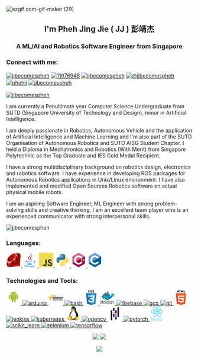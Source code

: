 
![ezgif com-gif-maker (29)](https://user-images.githubusercontent.com/50895766/146568600-76b99036-f29e-4537-b7c6-ef8c2c31dcb4.gif)
<!--<br>Hello there! <img src="https://user-images.githubusercontent.com/42378118/110234147-e3259600-7f4e-11eb-95be-0c4047144dea.gif" width="30"><br>-->

<h2 align="center">I'm Pheh Jing Jie ( JJ ) 彭靖杰</h2>
<h3 align="center">A ML/AI and Robotics Software Engineer from Singapore</h3>

<h3 align="left">Connect with me:</h3>
<p align="left">
<a href="https://linkedin.com/in/phehjingjie" target="blank"><img align="center" src="https://raw.githubusercontent.com/rahuldkjain/github-profile-readme-generator/master/src/images/icons/Social/linked-in-alt.svg" alt="jjbecomespheh" height="30" width="40" /></a>
<a href="https://stackoverflow.com/users/11976948" target="blank"><img align="center" src="https://raw.githubusercontent.com/rahuldkjain/github-profile-readme-generator/master/src/images/icons/Social/stack-overflow.svg" alt="11976948" height="30" width="40" /></a>
<a href="https://kaggle.com/jjbecomespheh" target="blank"><img align="center" src="https://raw.githubusercontent.com/rahuldkjain/github-profile-readme-generator/master/src/images/icons/Social/kaggle.svg" alt="jjbecomespheh" height="30" width="40" /></a>
<a href="https://medium.com/@jjbecomespheh" target="blank"><img align="center" src="https://raw.githubusercontent.com/rahuldkjain/github-profile-readme-generator/master/src/images/icons/Social/medium.svg" alt="@jjbecomespheh" height="30" width="40" /></a>
<a href="https://www.hackerrank.com/phehjj" target="blank"><img align="center" src="https://raw.githubusercontent.com/rahuldkjain/github-profile-readme-generator/master/src/images/icons/Social/hackerrank.svg" alt="phehjj" height="30" width="40" /></a>
<a href="https://www.leetcode.com/jjbecomespheh" target="blank"><img align="center" src="https://user-images.githubusercontent.com/50895766/146637464-73c2f3a4-aa80-45bd-9272-dd0afb1f24f5.png" alt="jjbecomespheh" height="30" width="135" /></a>
</p>
<p>
<a href="https://www.buymeacoffee.com/jjbecomespheh"> 
    <img align="center" src="https://cdn.buymeacoffee.com/buttons/v2/default-yellow.png" height="40" width="168" alt="jjbecomespheh" />
</a>  
</p>

I am currently a Penultimate year Computer Science Undergraduate from SUTD (Singapore University of Technology and Design), minor in Artificial Intelligence.

I am deeply passionate in Robotics, Autonomous Vehicle and the application of Artificial Intelligence and Machine Learning and I'm also part of the SUTD Organisation of Autonomous Robotics and SUTD AISG Student Chapter. I held a Diploma in Mechatronics and Robotics (With Merit) from Singapore Polytechnic as the Top Graduate and IES Gold Medal Recipient.

I have a strong multidisciplinary background on robotics design, electronics and robotics software. I have experience in developing ROS packages for Autonomous Robotics applications in Unix/Linux environment. I have also implemented and modified Open Sources Robotics software on actual physical mobile robots.

I am an aspiring Software Engineer, ML Engineer with strong problem-solving skills and creative thinking. I am an excellent team player who is an experienced communicator with strong interpersonal skills.


<p align="left"> <img src="https://komarev.com/ghpvc/?username=jjbecomespheh&label=Profile%20views&color=0e75b6&style=flat" alt="jjbecomespheh" /> </p>

<h3 align="left">Languages:</h3>
<a href="https://www.ruby-lang.org/en/" target="_blank" rel="noreferrer"> 
  <img src="https://raw.githubusercontent.com/devicons/devicon/master/icons/ruby/ruby-original.svg" alt="ruby" width="40" height="40"/> </a>
  
<a href="https://www.java.com" target="_blank" rel="noreferrer"> 
  <img src="https://raw.githubusercontent.com/devicons/devicon/master/icons/java/java-original.svg" alt="java" width="40" height="40"/> 
</a> 
<a href="https://developer.mozilla.org/en-US/docs/Web/JavaScript" target="_blank" rel="noreferrer"> 
  <img src="https://raw.githubusercontent.com/devicons/devicon/master/icons/javascript/javascript-original.svg" alt="javascript" width="40" height="40"/> 
</a>
<a href="https://www.python.org" target="_blank" rel="noreferrer"> 
  <img src="https://raw.githubusercontent.com/devicons/devicon/master/icons/python/python-original.svg" alt="python" width="40" height="40"/> 
</a>
<a href="https://www.w3schools.com/cpp/" target="_blank" rel="noreferrer"> 
  <img src="https://raw.githubusercontent.com/devicons/devicon/master/icons/cplusplus/cplusplus-original.svg" alt="cplusplus" width="40" height="40"/> 
</a>
<a href="https://www.cprogramming.com/" target="_blank" rel="noreferrer"> 
  <img src="https://raw.githubusercontent.com/devicons/devicon/master/icons/c/c-original.svg" alt="c" width="40" height="40"/> 
</a>

<h3 align="left">Technologies and Tools:</h3>
<p align="left"> <a href="https://developer.android.com" target="_blank" rel="noreferrer"> 
  <img src="https://raw.githubusercontent.com/devicons/devicon/master/icons/android/android-original-wordmark.svg" alt="android" width="40" height="40"/> 
  </a> 
<a href="https://www.arduino.cc/" target="_blank" rel="noreferrer"> 
  <img src="https://cdn.worldvectorlogo.com/logos/arduino-1.svg" alt="arduino" width="40" height="40"/> 
</a> 
<a href="https://aws.amazon.com" target="_blank" rel="noreferrer"> 
  <img src="https://raw.githubusercontent.com/devicons/devicon/master/icons/amazonwebservices/amazonwebservices-original-wordmark.svg" alt="aws" width="40" height="40"/> </a> 
<a href="https://www.gnu.org/software/bash/" target="_blank" rel="noreferrer"> <img src="https://www.vectorlogo.zone/logos/gnu_bash/gnu_bash-icon.svg" alt="bash" width="40" height="40"/> 
</a>   
<a href="https://www.w3schools.com/css/" target="_blank" rel="noreferrer"> 
  <img src="https://raw.githubusercontent.com/devicons/devicon/master/icons/css3/css3-original-wordmark.svg" alt="css3" width="40" height="40"/> 
</a> 
<a href="https://www.docker.com/" target="_blank" rel="noreferrer"> 
  <img src="https://raw.githubusercontent.com/devicons/devicon/master/icons/docker/docker-original-wordmark.svg" alt="docker" width="40" height="40"/> 
</a>
<a href="https://firebase.google.com/" target="_blank" rel="noreferrer"> 
  <img src="https://www.vectorlogo.zone/logos/firebase/firebase-icon.svg" alt="firebase" width="40" height="40"/> 
</a> 
<a href="https://cloud.google.com" target="_blank" rel="noreferrer"> 
  <img src="https://www.vectorlogo.zone/logos/google_cloud/google_cloud-icon.svg" alt="gcp" width="40" height="40"/> 
</a> 
<a href="https://git-scm.com/" target="_blank" rel="noreferrer"> 
  <img src="https://www.vectorlogo.zone/logos/git-scm/git-scm-icon.svg" alt="git" width="40" height="40"/> 
</a> 
<a href="https://www.w3.org/html/" target="_blank" rel="noreferrer"> 
  <img src="https://raw.githubusercontent.com/devicons/devicon/master/icons/html5/html5-original-wordmark.svg" alt="html5" width="40" height="40"/> 
</a>  
<a href="https://www.jenkins.io" target="_blank" rel="noreferrer"> <img src="https://www.vectorlogo.zone/logos/jenkins/jenkins-icon.svg" alt="jenkins" width="40" height="40"/> 
</a> 
<a href="https://kubernetes.io" target="_blank" rel="noreferrer"> 
  <img src="https://www.vectorlogo.zone/logos/kubernetes/kubernetes-icon.svg" alt="kubernetes" width="40" height="40"/> 
</a> 
<a href="https://www.linux.org/" target="_blank" rel="noreferrer"> 
  <img src="https://raw.githubusercontent.com/devicons/devicon/master/icons/linux/linux-original.svg" alt="linux" width="40" height="40"/> 
</a> 
<a href="https://opencv.org/" target="_blank" rel="noreferrer">
  <img src="https://www.vectorlogo.zone/logos/opencv/opencv-icon.svg" alt="opencv" width="40" height="40"/> 
</a> 
<a href="https://pandas.pydata.org/" target="_blank" rel="noreferrer"> 
  <img src="https://raw.githubusercontent.com/devicons/devicon/2ae2a900d2f041da66e950e4d48052658d850630/icons/pandas/pandas-original.svg" alt="pandas" width="40" height="40"/> 
</a>  
<a href="https://pytorch.org/" target="_blank" rel="noreferrer"> 
  <img src="https://www.vectorlogo.zone/logos/pytorch/pytorch-icon.svg" alt="pytorch" width="40" height="40"/> 
</a>
<a href="https://reactjs.org/" target="_blank" rel="noreferrer"> 
  <img src="https://raw.githubusercontent.com/devicons/devicon/master/icons/react/react-original-wordmark.svg" alt="react" width="40" height="40"/> 
</a> 
<a href="https://scikit-learn.org/" target="_blank" rel="noreferrer"> 
  <img src="https://upload.wikimedia.org/wikipedia/commons/0/05/Scikit_learn_logo_small.svg" alt="scikit_learn" width="40" height="40"/>
</a>
<a href="https://www.selenium.dev" target="_blank" rel="noreferrer"> 
  <img src="https://raw.githubusercontent.com/detain/svg-logos/780f25886640cef088af994181646db2f6b1a3f8/svg/selenium-logo.svg" alt="selenium" width="40" height="40"/> 
</a>
<a href="https://www.tensorflow.org" target="_blank" rel="noreferrer"> 
  <img src="https://www.vectorlogo.zone/logos/tensorflow/tensorflow-icon.svg" alt="tensorflow" width="40" height="40"/>
</a>
</p>

<p align="center">
  <img width="49%" src="https://github-readme-stats.vercel.app/api?username=jjbecomespheh&show_icons=true&theme=tokyonight" />
  <img width="49%" src="https://github-readme-streak-stats.herokuapp.com/?user=jjbecomespheh&theme=tokyonight" />
</p>

<div align="center">
  <img src="https://github-profile-trophy.vercel.app/?username=jjbecomespheh&column=7&theme=onedark" />
</div>
<!--
<a href="https://www.buymeacoffee.com/jjbecomespheh" target="_blank"><img src="https://cdn.buymeacoffee.com/buttons/default-yellow.png" alt="Buy Me A Coffee" height="41" width="174">
</a> -->


<!--
**jjbecomespheh/jjbecomespheh** is a ✨ _special_ ✨ repository because its `README.md` (this file) appears on your GitHub profile.
-->
